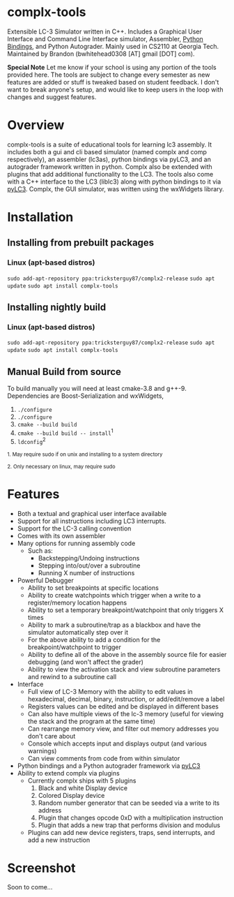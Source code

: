 complx-tools
======

Extensible LC-3 Simulator written in C++.  Includes a Graphical User Interface and Command Line Interface simulator, Assembler, [Python Bindings](https://github.com/zucchini/pyLC3), and Python Autograder. Mainly used in CS2110 at Georgia Tech.  Maintained by Brandon (bwhitehead0308 [AT] gmail [DOT] com).

__Special Note__ Let me know if your school is using any portion of the tools provided here. The tools are subject to change every semester as new features are added or stuff is tweaked based on student feedback. I don't want to break anyone's setup, and would like to keep users in the loop with changes and suggest features.

# Overview
complx-tools is a suite of educational tools for learning lc3 assembly. It includes both a gui and cli based simulator (named complx and comp respectively), an assembler (lc3as), python bindings via pyLC3, and an autograder framework written in python.  Complx also be extended with plugins that add additional functionality to the LC3.  The tools also come with a C++ interface to the LC3 (liblc3) along with python bindings to it via [pyLC3](https://github.com/zucchini/pyLC3). Complx, the GUI simulator, was written using the wxWidgets library.

# Installation

## Installing from prebuilt packages

### Linux (apt-based distros)

`sudo add-apt-repository ppa:tricksterguy87/complx2-release`
`sudo apt update`
`sudo apt install complx-tools`

## Installing nightly build

### Linux (apt-based distros)

`sudo add-apt-repository ppa:tricksterguy87/complx2-release`
`sudo apt update`
`sudo apt install complx-tools`


## Manual Build from source

To build manually you will need at least cmake-3.8 and g++-9.
Dependencies are Boost-Serialization and wxWidgets, 

1. `./configure`
2. `./configure`
3. `cmake --build build`
4. `cmake --build build -- install`<sup>1</sup>
5. `ldconfig`<sup>2</sup>

<sub>1. May require sudo if on unix and installing to a system directory</sub>

<sub>2. Only necessary on linux, may require sudo</sub>

# Features
* Both a textual and graphical user interface available
* Support for all instructions including LC3 interrupts.
* Support for the LC-3 calling convention
* Comes with its own assembler
* Many options for running assembly code
  * Such as:
    * Backstepping/Undoing instructions
    * Stepping into/out/over a subroutine
    * Running X number of instructions
* Powerful Debugger
  * Ability to set breakpoints at specific locations
  * Ability to create watchpoints which trigger when a write to a register/memory location happens
  * Ability to set a temporary breakpoint/watchpoint that only triggers X times
  * Ability to mark a subroutine/trap as a blackbox and have the simulator automatically step over it
  * For the above ability to add a condition for the breakpoint/watchpoint to trigger
  * Ability to define all of the above in the assembly source file for easier debugging (and won't affect the grader)
  * Ability to view the activation stack and view subroutine parameters and rewind to a subroutine call
* Interface
  * Full view of LC-3 Memory with the ability to edit values in hexadecimal, decimal, binary, instruction, or add/edit/remove a label
  * Registers values can be edited and be displayed in different bases
  * Can also have multiple views of the lc-3 memory (useful for viewing the stack and the program at the same time)
  * Can rearrange memory view, and filter out memory addresses you don't care about
  * Console which accepts input and displays output (and various warnings)
  * Can view comments from code from within simulator
* Python bindings and a Python autograder framework via [pyLC3](https://github.com/zucchini/pyLC3)
* Ability to extend complx via plugins
  * Currently complx ships with 5 plugins
    1. Black and white Display device
    2. Colored Display device
    3. Random number generator that can be seeded via a write to its address
    4. Plugin that changes opcode 0xD with a multiplication instruction
    5. Plugin that adds a new trap that performs division and modulus
  * Plugins can add new device registers, traps, send interrupts, and add a new instruction

# Screenshot
Soon to come...
